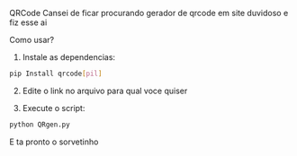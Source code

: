  QRCode
Cansei de ficar procurando gerador de qrcode em site duvidoso e fiz esse ai 

Como usar?

1. Instale as dependencias:
 ```bash
pip Install qrcode[pil]
```
2. Edite o link no arquivo para qual voce quiser

3. Execute o script:
```bash
python QRgen.py
```

E ta pronto o sorvetinho




